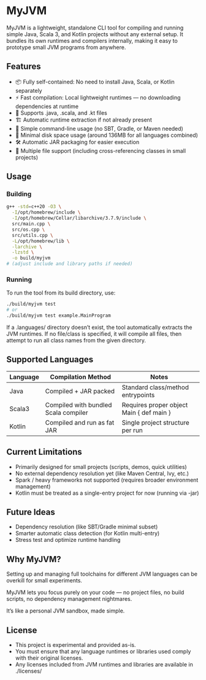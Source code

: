 # MyJVM

MyJVM is a lightweight, standalone CLI tool for compiling and running simple Java, Scala 3, and Kotlin projects without any external setup.
It bundles its own runtimes and compilers internally, making it easy to prototype small JVM programs from anywhere.

## Features

 - 📦 Fully self-contained: No need to install Java, Scala, or Kotlin separately
 - ⚡ Fast compilation: Local lightweight runtimes — no downloading dependencies at runtime
 - 📂 Supports .java, .scala, and .kt files
 - 🏗️ Automatic runtime extraction if not already present
 - 🔧 Simple command-line usage (no SBT, Gradle, or Maven needed)
 - 🎯 Minimal disk space usage (around 136MB for all languages combined)
 - 🛠️ Automatic JAR packaging for easier execution
 - 🔄 Multiple file support (including cross-referencing classes in small projects)

## Usage

### Building
```bash
g++ -std=c++20 -O3 \
  -I/opt/homebrew/include \
  -I/opt/homebrew/Cellar/libarchive/3.7.9/include \
  src/main.cpp \
  src/os.cpp \
  src/utils.cpp \
  -L/opt/homebrew/lib \
  -larchive \
  -lzstd \
  -o build/myjvm
# (adjust include and library paths if needed)
```

### Running

To run the tool from its build directory, use:
```bash
./build/myjvm test 
# or
./build/myjvm test example.MainProgram
````
If a .languages/ directory doesn’t exist, the tool automatically extracts the JVM runtimes.
If no file/class is specified, it will compile all files, then attempt to run all class names from the given directory.

## Supported Languages

| Language | Compilation Method                   | Notes                                    | 
| -------- | ------------------------------------ | ---------------------------------------- | 
| Java     | Compiled + JAR packed                | Standard class/method entrypoints        | 
| Scala3   | Compiled with bundled Scala compiler	| Requires proper object Main { def main } |
| Kotlin   | Compiled and run as fat JAR          | Single project structure per run         | 

## Current Limitations

 - Primarily designed for small projects (scripts, demos, quick utilities)
 - No external dependency resolution yet (like Maven Central, Ivy, etc.)
 - Spark / heavy frameworks not supported (requires broader environment management)
 - Kotlin must be treated as a single-entry project for now (running via -jar)

## Future Ideas

 - Dependency resolution (like SBT/Gradle minimal subset)
 - Smarter automatic class detection (for Kotlin multi-entry)
 - Stress test and optimize runtime handling

## Why MyJVM?

Setting up and managing full toolchains for different JVM languages can be overkill for small experiments.

MyJVM lets you focus purely on your code — no project files, no build scripts, no dependency management nightmares.

It’s like a personal JVM sandbox, made simple.

## License

 - This project is experimental and provided as-is.
 - You must ensure that any language runtimes or libraries used comply with their original licenses.
 - Any licenses included from JVM runtimes and libraries are available in ./licenses/

